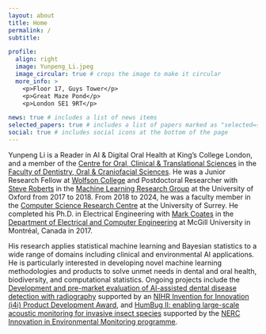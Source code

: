 ```yaml
---
layout: about
title: Home
permalink: /
subtitle: 

profile:
  align: right
  image: Yunpeng_Li.jpeg
  image_circular: true # crops the image to make it circular
  more_info: >
    <p>Floor 17, Guys Tower</p>
    <p>Great Maze Pond</p>
    <p>London SE1 9RT</p>

news: true # includes a list of news items
selected_papers: true # includes a list of papers marked as "selected={true}"
social: true # includes social icons at the bottom of the page
---
```


Yunpeng Li is a Reader in AI & Digital Oral Health at King’s College London, and a member of the [Centre for Oral, Clinical & Translational Sciences](https://www.kcl.ac.uk/dentistry/research/centre-for-oral-clinical-translational-sciences) in the [Faculty of Dentistry, Oral & Craniofacial Sciences](https://www.kcl.ac.uk/dentistry). He was a Junior Research Fellow at [Wolfson College](https://www.wolfson.ox.ac.uk/) and Postdoctoral Researcher with [Steve Roberts](https://www.robots.ox.ac.uk/~sjrob/) in the [Machine Learning Research Group](https://eng.ox.ac.uk/about/machine-learning-research-group/) at the University of Oxford from 2017 to 2018. From 2018 to 2024, he was a faculty member in the [Computer Science Research Centre](https://www.surrey.ac.uk/computer-science-research-centre) at the University of Surrey. He completed his Ph.D. in Electrical Engineering with [Mark Coates](https://www.ece.mcgill.ca/~mcoate/) in the [Department of Electrical and Computer Engineering](https://www.mcgill.ca/ece/) at McGill University in Montréal, Canada in 2017.

His research applies statistical machine learning and Bayesian statistics to a wide range of domains including clinical and environmental AI applications. He is particularly interested in developing novel machine learning methodologies and products to solve unmet needs in dental and oral health, biodiversity, and computational statistics. Ongoing projects include the [Development and pre-market evaluation of AI-assisted dental disease detection with radiography](https://www.kcl.ac.uk/news/dentists-could-soon-have-a-new-ai-co-pilot-to-detect-tooth-decay) supported by an [NIHR Invention for Innovation (i4i) Product Development Award](https://fundingawards.nihr.ac.uk/award/NIHR204566), and [HumBug II: enabling large-scale acoustic monitoring for invasive insect species](https://humbug.ox.ac.uk/the-project#tab-5003961) supported by the [NERC Innovation in Environmental Monitoring programme](https://www.ukri.org/news/uk-invests-in-monitoring-of-natural-environment/).


